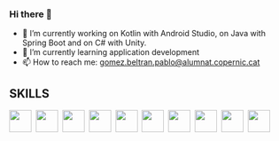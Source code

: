 ### Hi there 👋

- 🔭 I’m currently working on Kotlin with Android Studio, on Java with Spring Boot and on C# with Unity.
- 🌱 I’m currently learning application development
- 📫 How to reach me: gomez.beltran.pablo@alumnat.copernic.cat

## SKILLS

<img src="https://logowik.com/content/uploads/images/kotlin.jpg" title="" alt="" whidth="" height="40" />&nbsp; <img src="https://www.arcanstudios.com/wp-content/uploads/2017/10/android-studio-logo.png" title="" alt="" whidth="" height="40" />&nbsp; <img src="https://ih1.redbubble.net/image.489553250.2202/poster,504x498,f8f8f8-pad,600x600,f8f8f8.u1.jpg" title="" alt="" whidth="" height="40" />&nbsp; 
<img src="https://www.inovex.de/wp-content/uploads/2021/04/training-spring-boot.png" title="" alt="" whidth="" height="40" />&nbsp; <img src="https://www.brcline.com/wp-content/uploads/2016/01/bootstrap-logo.png" title="" alt="" whidth="" height="40" />&nbsp; 
<img src="https://pbs.twimg.com/media/ESRGEowWAAAjcWD.png" title="" alt="" whidth="" height="40" />&nbsp; <img src="https://logowik.com/content/uploads/images/kotlin.jpg" title="" alt="" whidth="" height="40" />&nbsp; <img src="https://logowik.com/content/uploads/images/kotlin.jpg" title="" alt="" whidth="" height="40" />&nbsp; <img src="https://logowik.com/content/uploads/images/kotlin.jpg" title="" alt="" whidth="" height="40" />&nbsp; <img src="https://logowik.com/content/uploads/images/kotlin.jpg" title="" alt="" whidth="" height="40" />&nbsp;



